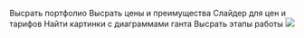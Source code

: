 Высрать портфолио
Высрать цены и преимущества
Слайдер для цен и тарифов
Найти картинки с диаграммами ганта
Высрать этапы работы
![](Pasted%20image%2020250424204814.png)